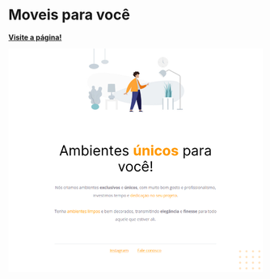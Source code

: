 # Moveis para você

<a href="https://codepen.io/lucasmoraesdev/full/OJEPXVa">**Visite a página!**</a>

<img src="Screenshot_20221026_114834.png">
